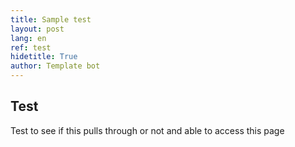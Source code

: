 ```yaml
---
title: Sample test
layout: post
lang: en
ref: test
hidetitle: True
author: Template bot
---
```


## Test

Test to see if this pulls through or not and able to access this page
